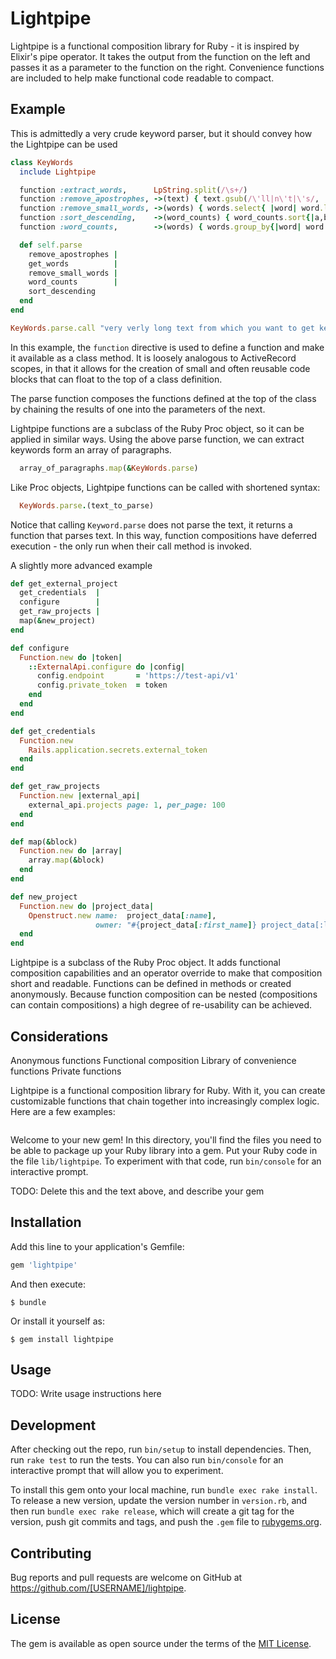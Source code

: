 # Lightpipe

Lightpipe is a functional composition library for Ruby - it is inspired by Elixir's pipe operator. It takes the output from the function on the left and passes it as a parameter to the function on the right. Convenience functions are included to help make functional code readable to compact.


Example
-------
This is admittedly a very crude keyword parser, but it should convey how the Lightpipe can be used

```ruby
class KeyWords
  include Lightpipe

  function :extract_words,      LpString.split(/\s+/)
  function :remove_apostrophes, ->(text) { text.gsub(/\'ll|n\'t|\'s/, '') }
  function :remove_small_words, ->(words) { words.select{ |word| word.length > 2 } }
  function :sort_descending,    ->(word_counts) { word_counts.sort{|a,b| b[1] <=> a[1]  } }
  function :word_counts,        ->(words) { words.group_by{|word| word }.map{|word, list| [word, list.length] } }

  def self.parse
    remove_apostrophes |
    get_words          |
    remove_small_words |
    word_counts        |
    sort_descending
  end
end

KeyWords.parse.call "very verly long text from which you want to get keywords"
```
In this example, the `function` directive is used to define a function and make it available as a class method. It is loosely analogous to ActiveRecord scopes, in that it allows for the creation of small and often reusable code blocks that can float to the top of a class definition.

The parse function composes the functions defined at the top of the class by chaining the results of one into the parameters of the next.

Lightpipe functions are a subclass of the Ruby Proc object, so it can be applied in similar ways. Using the above parse function, we can extract keywords form an array of paragraphs.
```ruby
  array_of_paragraphs.map(&KeyWords.parse)
```

Like Proc objects, Lightpipe functions can be called with shortened syntax:
```ruby
  KeyWords.parse.(text_to_parse)
```

Notice that calling `Keyword.parse` does not parse the text, it returns a function that parses text. In this way, function compositions have deferred execution - the only run when their call method is invoked.


A slightly more advanced example
```ruby
def get_external_project
  get_credentials  |
  configure        |
  get_raw_projects |
  map(&new_project)
end

def configure
  Function.new do |token|
    ::ExternalApi.configure do |config|
      config.endpoint       = 'https://test-api/v1'
      config.private_token  = token
    end
  end
end

def get_credentials
  Function.new
    Rails.application.secrets.external_token
  end
end

def get_raw_projects
  Function.new |external_api|
    external_api.projects page: 1, per_page: 100
  end
end

def map(&block)
  Function.new do |array|
    array.map(&block)
  end
end

def new_project
  Function.new do |project_data|
    Openstruct.new name:  project_data[:name],
                   owner: "#{project_data[:first_name]} project_data[:last_name]}"
  end
end
```

Lightpipe is a subclass of the Ruby Proc object. It adds functional composition capabilities and an operator override to make that composition short and readable. Functions can be defined in methods or created anonymously. Because function composition can be nested (compositions can contain compositions) a high degree of re-usability can be achieved.

Considerations
--------
Anonymous functions
Functional composition
Library of convenience functions
Private functions



Lightpipe is a functional composition library for Ruby. With it, you can create customizable functions that chain together into increasingly complex logic. Here are a few examples:

```

```



Welcome to your new gem! In this directory, you'll find the files you need to be able to package up your Ruby library into a gem. Put your Ruby code in the file `lib/lightpipe`. To experiment with that code, run `bin/console` for an interactive prompt.

TODO: Delete this and the text above, and describe your gem

## Installation

Add this line to your application's Gemfile:

```ruby
gem 'lightpipe'
```

And then execute:

    $ bundle

Or install it yourself as:

    $ gem install lightpipe

## Usage

TODO: Write usage instructions here

## Development

After checking out the repo, run `bin/setup` to install dependencies. Then, run `rake test` to run the tests. You can also run `bin/console` for an interactive prompt that will allow you to experiment.

To install this gem onto your local machine, run `bundle exec rake install`. To release a new version, update the version number in `version.rb`, and then run `bundle exec rake release`, which will create a git tag for the version, push git commits and tags, and push the `.gem` file to [rubygems.org](https://rubygems.org).

## Contributing

Bug reports and pull requests are welcome on GitHub at https://github.com/[USERNAME]/lightpipe.


## License

The gem is available as open source under the terms of the [MIT License](http://opensource.org/licenses/MIT).
